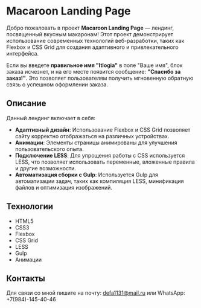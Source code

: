 # Macaroon Landing Page

Добро пожаловать в проект **Macaroon Landing Page** — лендинг, посвященный вкусным макаронам! Этот проект демонстрирует использование современных технологий веб-разработки, таких как Flexbox и CSS Grid для создания адаптивного и привлекательного интерфейса.

Если вы введете **правильное имя "Itlogia"** в поле "Ваше имя", блок заказа исчезнет, и на его месте появится сообщение: **"Спасибо за заказ!"**. Это позволяет пользователям получить мгновенную обратную связь о успешном оформлении заказа.

## Описание

Данный лендинг включает в себя:

- **Адаптивный дизайн**: Использование Flexbox и CSS Grid позволяет сайту корректно отображаться на различных устройствах.
- **Анимации**: Элементы страницы анимированы для улучшения пользовательского опыта.
- **Подключение LESS**: Для упрощения работы с CSS используется LESS, что позволяет использовать переменные, вложенные правила и другие возможности.
- **Автоматизация сборки с Gulp**: Используется Gulp для автоматизации задач, таких как компиляция LESS, минификация файлов и оптимизация изображений.

## Технологии

- HTML5
- CSS3
- Flexbox
- CSS Grid
- LESS
- Gulp
- Анимации

## Контакты

Для связи со мной пишите на почту: defa1131@mail.ru или WhatsApp: +7(984)-145-40-46
